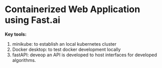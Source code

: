 # Containerized Web Application using Fast.ai

__Key tools:__
1. minikube: to establish an local kubernetes cluster
2. Docker desktop: to test docker development locally
3. fastAPI: deveop an API is developed to host interfaces for developed algorithms.
